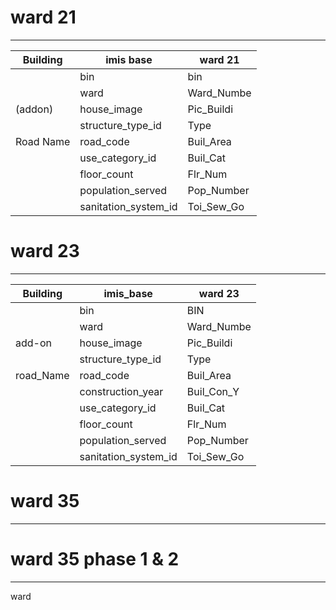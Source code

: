 # ward 21

---

| Building  | imis base            | ward 21    |
| --------- | -------------------- | ---------- |
|           | bin                  | bin        |
|           | ward                 | Ward_Numbe |
| (addon)   | house_image          | Pic_Buildi |
|           | structure_type_id    | Type       |
| Road Name | road_code            | Buil_Area  |
|           | use_category_id      | Buil_Cat   |
|           | floor_count          | Flr_Num    |
|           | population_served    | Pop_Number |
|           | sanitation_system_id | Toi_Sew_Go |

# ward 23

---

| Building  | imis_base            | ward 23    |
| --------- | -------------------- | ---------- |
|           | bin                  | BIN        |
|           | ward                 | Ward_Numbe |
| add-on    | house_image          | Pic_Buildi |
|           | structure_type_id    | Type       |
| road_Name | road_code            | Buil_Area  |
|           | construction_year    | Buil_Con_Y |
|           | use_category_id      | Buil_Cat   |
|           | floor_count          | Flr_Num    |
|           | population_served    | Pop_Number |
|           | sanitation_system_id | Toi_Sew_Go |

# ward 35

---





# ward 35 phase 1 & 2

---












ward
